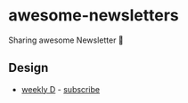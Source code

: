 # awesome-newsletters
Sharing awesome Newsletter 📰

## Design
- [weekly D](http://weeklyd.xyz) - [subscribe](https://page.stibee.com/subscriptions/29178)
